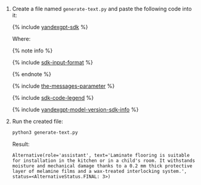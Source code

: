 1. Create a file named `generate-text.py` and paste the following code into it:

    {% include [yandexgpt-sdk](../examples/yandexgpt-sdk.md) %}

    Where:

    {% note info %}

    {% include [sdk-input-format](../../../_includes/ai-studio/sdk-input-format.md) %}

    {% endnote %}

    {% include [the-messages-parameter](../../../_includes/ai-studio/yandexgpt/the-messages-parameter.md) %}

    {% include [sdk-code-legend](../examples/sdk-code-legend.md) %}

    {% include [yandexgpt-model-version-sdk-info](./yandexgpt-model-version-sdk-info.md) %}

1. Run the created file:

    ```bash
    python3 generate-text.py
    ```

    Result:

    ```text
    Alternative(role='assistant', text='Laminate flooring is suitable for installation in the kitchen or in a child's room. It withstands moisture and mechanical damage thanks to a 0.2 mm thick protective layer of melamine films and a wax-treated interlocking system.', status=<AlternativeStatus.FINAL: 3>)
    ```